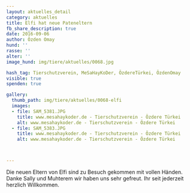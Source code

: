 ```yaml
---
layout: aktuelles_detail
category: aktuelles
title: Elfi hat neue Pateneltern
fb_share_description: true
date: 2016-09-06
author: Özden Omay
hund: ''
rasse: ''
alter: ''
image_hund: img/tiere/aktuelles/0068.jpg

hash_tag: Tierschutzverein, MeSaHayKoDer, ÖzdereTürkei, ÖzdenOmay
visible: true
spenden: true

gallery:
  thumb_path: img/tiere/aktuelles/0068-elfi
  images:
  - file: SAM_5381.JPG
    title: www.mesahaykoder.de - Tierschutzverein - Özdere Türkei
    alt: www.mesahaykoder.de - Tierschutzverein - Özdere Türkei
  - file: SAM_5383.JPG
    title: www.mesahaykoder.de - Tierschutzverein - Özdere Türkei
    alt: www.mesahaykoder.de - Tierschutzverein - Özdere Türkei



---
```

Die neuen Eltern von Elfi sind zu Besuch gekommen mit vollen Händen.
Danke Sally und Muhterem wir haben uns sehr gefreut.
Ihr seit jederzeit herzlich Willkommen.



